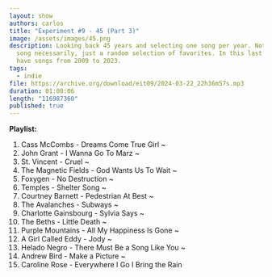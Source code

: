 ```yaml
---
layout: show
authors: carlos
title: "Experiment #9 - 45 (Part 3)"
image: /assets/images/45.png
description: Looking back 45 years and selecting one song per year. Not the best
  song necessarily, just a random selection of favorites. In this last part, we
  have songs from 2009 to 2023.
tags:
  - indie
file: https://archive.org/download/eit09/2024-03-22_22h36m57s.mp3
duration: 01:00:06
length: "116987360"
published: true
---
```

**Playlist:**

1. Cass McCombs - Dreams Come True Girl ~
2. John Grant - I Wanna Go To Marz ~
3. St. Vincent - Cruel ~
4. The Magnetic Fields - God Wants Us To Wait ~
5. Foxygen - No Destruction ~
6. Temples - Shelter Song ~
7. Courtney Barnett - Pedestrian At Best ~
8. The Avalanches - Subways ~
9. Charlotte Gainsbourg - Sylvia Says ~
10. The Beths - Little Death ~
11. Purple Mountains - All My Happiness Is Gone ~
12. A Girl Called Eddy - Jody ~
13. Helado Negro - There Must Be a Song Like You ~
14. Andrew Bird - Make a Picture ~
15. Caroline Rose - Everywhere I Go I Bring the Rain
